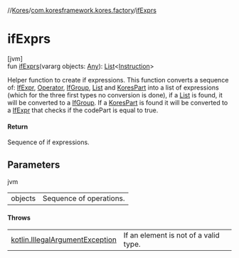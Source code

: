 //[Kores](../../index.md)/[com.koresframework.kores.factory](index.md)/[ifExprs](if-exprs.md)

# ifExprs

[jvm]\
fun [ifExprs](if-exprs.md)(vararg objects: [Any](https://kotlinlang.org/api/latest/jvm/stdlib/kotlin/-any/index.html)): [List](https://kotlinlang.org/api/latest/jvm/stdlib/kotlin.collections/-list/index.html)<[Instruction](../com.koresframework.kores/-instruction/index.md)>

Helper function to create if expressions. This function converts a sequence of: [IfExpr](../com.koresframework.kores.base/-if-expr/index.md), [Operator](../com.koresframework.kores.operator/-operator/index.md), [IfGroup](../com.koresframework.kores.base/-if-group/index.md), [List](https://kotlinlang.org/api/latest/jvm/stdlib/kotlin.collections/-list/index.html) and [KoresPart](../com.koresframework.kores/-kores-part/index.md) into a list of expressions (which for the three first types no conversion is done), if a [List](https://kotlinlang.org/api/latest/jvm/stdlib/kotlin.collections/-list/index.html) is found, it will be converted to a [IfGroup](../com.koresframework.kores.base/-if-group/index.md). If a [KoresPart](../com.koresframework.kores/-kores-part/index.md) is found it will be converted to a [IfExpr](../com.koresframework.kores.base/-if-expr/index.md) that checks if the codePart is equal to true.

#### Return

Sequence of if expressions.

## Parameters

jvm

| | |
|---|---|
| objects | Sequence of operations. |

#### Throws

| | |
|---|---|
| [kotlin.IllegalArgumentException](https://kotlinlang.org/api/latest/jvm/stdlib/kotlin/-illegal-argument-exception/index.html) | If an element is not of a valid type. |
